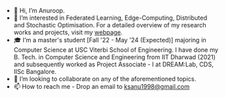 - 👋 Hi, I’m Anuroop.
- 🧐 I’m interested in Federated Learning, Edge-Computing, Distributed and Stochastic Optimisation. For a detailed overview of my research works and projects, visit my [webpage](https://ksanu1998.github.io).
- 🎓 I’m a master's student [Fall '22 - May '24 (Expected)] majoring in Computer Science at USC Viterbi School of Engineering. I have done my B. Tech. in Computer Science and Engineering from IIT Dharwad (2021) and subsequently worked as Project Associate - I at DREAM:Lab, CDS, IISc Bangalore.
- 💞️ I’m looking to collaborate on any of the aforementioned topics.
- 📫 How to reach me - Drop an email to ksanu1998@gmail.com

<!---
ksanu1998/ksanu1998 is a ✨ special ✨ repository because its `README.md` (this file) appears on your GitHub profile.
You can click the Preview link to take a look at your changes.
--->
